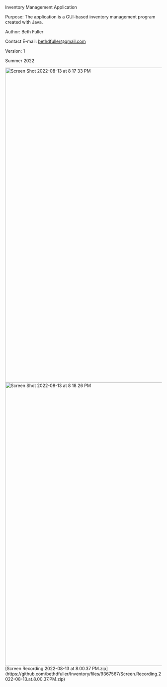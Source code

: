 Inventory Management Application

Purpose: The application is a GUI-based inventory management program created with Java.

Author: Beth Fuller

Contact E-mail: bethdfuller@gmail.com

Version: 1

Summer 2022
    
<img width="1012" alt="Screen Shot 2022-08-13 at 8 17 33 PM" src="https://user-images.githubusercontent.com/38383228/185291724-7f23ce31-950e-4db2-8090-da682ec21c1f.png">
<img width="912" alt="Screen Shot 2022-08-13 at 8 18 26 PM" src="https://user-images.githubusercontent.com/38383228/185291731-402192f5-a85a-4d17-9f86-871ad5239080.png">
[Screen Recording 2022-08-13 at 8.00.37 PM.zip](https://github.com/bethdfuller/Inventory/files/9367567/Screen.Recording.2022-08-13.at.8.00.37.PM.zip)

